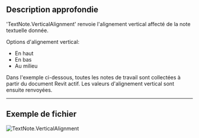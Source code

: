 ## Description approfondie
'TextNote.VerticalAlignment' renvoie l'alignement vertical affecté de la note textuelle donnée.

Options d'alignement vertical:
- En haut
- En bas
- Au milieu

Dans l'exemple ci-dessous, toutes les notes de travail sont collectées à partir du document Revit actif. Les valeurs d'alignement vertical sont ensuite renvoyées.

___
## Exemple de fichier

![TextNote.VerticalAlignment](./Revit.Elements.TextNote.VerticalAlignment_img.jpg)
